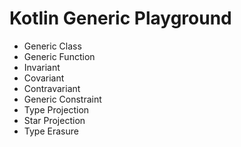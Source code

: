 # Kotlin Generic Playground

- Generic Class
- Generic Function
- Invariant
- Covariant
- Contravariant
- Generic Constraint
- Type Projection
- Star Projection
- Type Erasure
